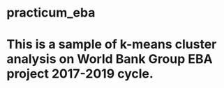 # practicum_eba
# This is a sample of k-means cluster analysis on World Bank Group EBA project 2017-2019 cycle.
